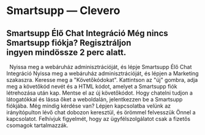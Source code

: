 # Smartsupp — Clevero
## Smartsupp Élő Chat Integráció Még nincs Smartsupp fiókja? Regisztráljon ingyen mindössze 2 perc alatt.
  Nyissa meg a webáruház adminisztrációját, és lépje
Smartsupp Élő Chat Integráció
Nyissa meg a webáruház adminisztrációját, és lépjen a Marketing szakaszra.
Keresse meg a "Követőkódokat".
Kattintson az "új" gombra, adja meg a követőkód nevét és a HTML kódot, amelyet a Smartsupp fiók létrehozása után kap.
Mentse el az új követőkódot.
Hogy chatelni tudjon a látogatókkal és lássa őket a weboldalán, jelentkezzen be a Smartsupp fiókjába.
Még mindig kérdése van? Lépjen kapcsolatba velünk az irányítópulton lévő chat dobozon keresztül, és örömmel felvesszük Önnel a kapcsolatot. Felhívjuk figyelmét, hogy az ügyfélszolgálatot csak a fizetős csomagok tartalmazzák.

